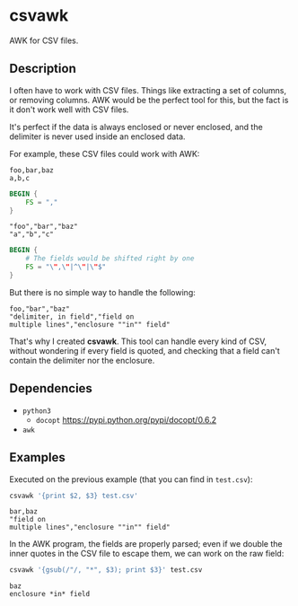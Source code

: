 csvawk
======

AWK for CSV files.

Description
-----------

I often have to work with CSV files. Things like extracting a set of
columns, or removing columns. AWK would be the perfect tool for this,
but the fact is it don't work well with CSV files.

It's perfect if the data is always enclosed or never enclosed, and the
delimiter is never used inside an enclosed data.

For example, these CSV files could work with AWK:

```
foo,bar,baz
a,b,c
```

```awk
BEGIN {
    FS = ","
}
```

```
"foo","bar","baz"
"a","b","c"
```

```awk
BEGIN {
    # The fields would be shifted right by one
    FS = "\",\"|^\"|\"$"
}
```

But there is no simple way to handle the following:

```
foo,"bar","baz"
"delimiter, in field","field on
multiple lines","enclosure ""in"" field"
```

That's why I created **csvawk**. This tool can handle every kind of CSV,
without wondering if every field is quoted, and checking that a field
can't contain the delimiter nor the enclosure.

Dependencies
------------

* `python3`
  * `docopt` <https://pypi.python.org/pypi/docopt/0.6.2>
* `awk`

Examples
--------

Executed on the previous example (that you can find in `test.csv`):

```sh
csvawk '{print $2, $3} test.csv'
```

```
bar,baz
"field on
multiple lines","enclosure ""in"" field"
```

In the AWK program, the fields are properly parsed; even if we double the
inner quotes in the CSV file to escape them, we can work on the raw field:

```sh
csvawk '{gsub(/"/, "*", $3); print $3}' test.csv
```

```
baz
enclosure *in* field
```
